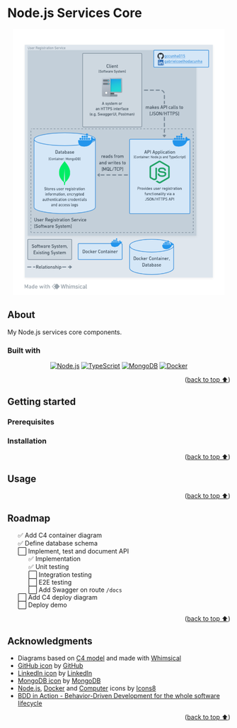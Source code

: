 # Node.js Services Core

<div align="center">
  <a href="https://whimsical.com/container-FdLdyNat76HJaGWLF7Zx1h">
    <img src="_docs/diagrams/container.png" height="600"
    alt="C4 Container Diagram">
  </a>
</div>

## About

My Node.js services core components.

### Built with

<div align="center">

[![Node.js][nodejs-badge]][nodejs]
[![TypeScript][typescript-badge]][typescript]
[![MongoDB][mongodb-badge]][mongodb]
[![Docker][docker-badge]][docker]

</div>
<p align="right">(<a href="#nodejs-services-core">back to top ⬆️</a>)</p>

## Getting started

### Prerequisites

### Installation

<p align="right">(<a href="#nodejs-services-core">back to top ⬆️</a>)</p>

## Usage

<p align="right">(<a href="#nodejs-services-core">back to top ⬆️</a>)</p>

## Roadmap

<ul type="none">
  <li>✅ Add C4 container diagram</li>
  <li>✅ Define database schema</li>
  <li>⬜ Implement, test and document API
    <ul type="none">
      <li>✅ Implementation</li>
      <li>✅ Unit testing</li>
      <li>⬜ Integration testing</li>
      <li>⬜ E2E testing</li>
      <li>⬜ Add Swagger on route <code>/docs</code></li>
    </ul>
  </li>
  <li>⬜ Add C4 deploy diagram</li>
  <li>⬜ Deploy demo</li>
</ul>

<p align="right">(<a href="#nodejs-services-core">back to top ⬆️</a>)</p>

## Acknowledgments

- Diagrams based on [C4 model] and made with [Whimsical]
- [GitHub icon][github-logos] by [GitHub]
- [LinkedIn icon][linkedin-brand] by [LinkedIn]
- [MongoDB icon][mongodb-press-kit] by [MongoDB]
- [Node.js][icons8-nodejs], [Docker][icons8-docker] and [Computer][icons8-computer] icons by [Icons8]
- [BDD in Action - Behavior-Driven Development for the whole software lifecycle][bdd-in-action]

<p align="right">(<a href="#nodejs-services-core">back to top ⬆️</a>)</p>

<!-- Markdown links and images -->

[nodejs]: https://nodejs.org/en
[nodejs-badge]: https://img.shields.io/badge/Node.js-3C873A?style=for-the-badge&logo=node.js&logoColor=white
[typescript]: https://www.typescriptlang.org
[typescript-badge]: https://img.shields.io/badge/TypeScript-358EF1?style=for-the-badge&logo=typescript&logoColor=white
[mongodb]: https://www.mongodb.com
[mongodb-badge]: https://img.shields.io/badge/MongoDB-001e2b?style=for-the-badge&logo=mongodb&logoColor=00ed64
[mongodb-press-kit]: https://brandfolder.com/mongodb/press-kit
[docker]: https://www.docker.com
[docker-badge]: https://img.shields.io/badge/Docker-0db7ed?style=for-the-badge&logo=docker&logoColor=white
[c4 model]: https://c4model.com
[whimsical]: https://whimsical.com
[github]: https://github.com
[github-logos]: https://github.com/logos
[linkedin]: https://linkedin.com
[linkedin-brand]: https://brand.linkedin.com/downloads
[icons8]: https://icons8.com
[icons8-nodejs]: https://icons8.com/icon/hsPbhkOH4FMe/node-js
[icons8-docker]: https://icons8.com/icon/cdYUlRaag9G9/docker
[icons8-computer]: https://icons8.com/icon/Qh2tCGOAtV52/workstation
[bdd-in-action]: https://www.manning.com/books/bdd-in-action
